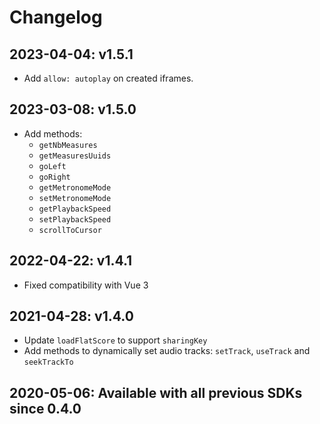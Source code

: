# Changelog

## 2023-04-04: v1.5.1

* Add `allow: autoplay` on created iframes.

## 2023-03-08: v1.5.0

* Add methods:
  * `getNbMeasures`
  * `getMeasuresUuids`
  * `goLeft`
  * `goRight`
  * `getMetronomeMode`
  * `setMetronomeMode`
  * `getPlaybackSpeed`
  * `setPlaybackSpeed`
  * `scrollToCursor`

## 2022-04-22: v1.4.1

* Fixed compatibility with Vue 3

## 2021-04-28: v1.4.0

* Update `loadFlatScore` to support `sharingKey`
* Add methods to dynamically set audio tracks: `setTrack`, `useTrack` and `seekTrackTo`

## 2020-05-06: Available with all previous SDKs since 0.4.0

* new options for `getPNG`
  * `layout` with `track` or `page` (default: `track`)
  * `dpi`

## 2020-02-24: v1.3.0

* Add methods:
  * `getMasterVolume`
  * `setMasterVolume`
  * `getPartVolume`
  * `setPartVolume`
  * `mutePart`
  * `unmutePart`
  * `setPartSoloMode`
  * `unsetPartSoloMode`
  * `getPartSoloMode`
  * `getPartReverb`
  * `setPartReverb`
  * `getMeasureDetails`
  * `getNoteDetails`
* Add events:
  * `noteDetails`
  * `measureDetails`
  * `cursorContext`

## 2020-01-07: v1.2.0

* Add methods: `getParts`, `getDisplayedParts` and `setDisplayedParts`

## 2019-05-13: v1.1.0

* Support for MIDI Output

## 2019-05-05: v1.0.0

* Host on our CDN (`https://prod.flat-cdn.com/embed-js/${VERSION}/embed.min.js`)

## 2018-11-29: v0.11.0

* Add `getMIDI` update
* Update `getMusicXML` to support new returned Uint8Array format (no more `.data`, response is at top level)
* Update cursor: `voiceIdx` is now `voiceIdxInStaff`

## 2018-11-23: v0.10.0

* Update for the embed release
* Use new CDN endpoint `flat-embed.com` by default
* Remove deprecated `edit` action & event
* Remove `setNoteColor` method

## 2017-11-10: v0.9.0

* Add method: `mute`

## 2017-10-19: v0.8.0

* Switch from babel-preset-es2015 to babel-preset-env
* Remove rollup-plugin-hypothetical and babel-plugin-transform-runtime

## 2017-08-08: v0.7.0

* Add method: `setNoteColor`

## 2017-08-03: v0.6.0

* Add methods: `getCursorPosition` and `setCursorPosition`

## 2017-07-07: v0.5.0

* Add method: `focusScore`
* New property `defaultMode` in editor config

## 2017-07-05: v0.4.0

* Add method: `getPNG`

## 2017-05-03: v0.3.0

* Add methods: `getEmbedConfig`, `setEditorConfig`, `edit`
* Add events: `edit`

## 2017-04-21: v0.2.0

* Add methods: `getAutoZoom`, `setAutoZoom`, `loadMusicXML`, `getMusicXML`
* Add events: `scoreLoaded`, `cursorPosition`, `rangeSelection`, `pause`, `stop`, `fullscreen`, `print`
* Add integration tests

## 2017-04-21: v0.1.0

* Initial release
